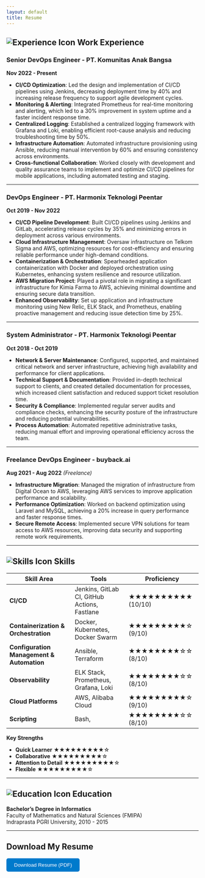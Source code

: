 ```yaml
---
layout: default
title: Resume
---
```

## ![Experience Icon](https://img.icons8.com/ios-glyphs/30/000000/briefcase.png) Work Experience

### Senior DevOps Engineer - PT. Komunitas Anak Bangsa

**Nov 2022 - Present**

- **CI/CD Optimization**: Led the design and implementation of CI/CD pipelines using Jenkins, decreasing deployment time by 40% and increasing release frequency to support agile development cycles.
- **Monitoring & Alerting**: Integrated Prometheus for real-time monitoring and alerting, which led to a 30% improvement in system uptime and a faster incident response time.
- **Centralized Logging**: Established a centralized logging framework with Grafana and Loki, enabling efficient root-cause analysis and reducing troubleshooting time by 50%.
- **Infrastructure Automation**: Automated infrastructure provisioning using Ansible, reducing manual intervention by 60% and ensuring consistency across environments.
- **Cross-functional Collaboration**: Worked closely with development and quality assurance teams to implement and optimize CI/CD pipelines for mobile applications, including automated testing and staging.

---

### DevOps Engineer - PT. Harmonix Teknologi Peentar

**Oct 2019 - Nov 2022**

- **CI/CD Pipeline Development**: Built CI/CD pipelines using Jenkins and GitLab, accelerating release cycles by 35% and minimizing errors in deployment across various environments.
- **Cloud Infrastructure Management**: Oversaw infrastructure on Telkom Sigma and AWS, optimizing resources for cost-efficiency and ensuring reliable performance under high-demand conditions.
- **Containerization & Orchestration**: Spearheaded application containerization with Docker and deployed orchestration using Kubernetes, enhancing system resilience and resource utilization.
- **AWS Migration Project**: Played a pivotal role in migrating a significant infrastructure for Kimia Farma to AWS, achieving minimal downtime and ensuring secure data transition.
- **Enhanced Observability**: Set up application and infrastructure monitoring using New Relic, ELK Stack, and Prometheus, enabling proactive management and reducing issue detection time by 25%.

---

### System Administrator - PT. Harmonix Teknologi Peentar

**Oct 2018 - Oct 2019**

- **Network & Server Maintenance**: Configured, supported, and maintained critical network and server infrastructure, achieving high availability and performance for client applications.
- **Technical Support & Documentation**: Provided in-depth technical support to clients, and created detailed documentation for processes, which increased client satisfaction and reduced support ticket resolution time.
- **Security & Compliance**: Implemented regular server audits and compliance checks, enhancing the security posture of the infrastructure and reducing potential vulnerabilities.
- **Process Automation**: Automated repetitive administrative tasks, reducing manual effort and improving operational efficiency across the team.

---

### Freelance DevOps Engineer - buyback.ai

**Aug 2021 - Aug 2022** _(Freelance)_

- **Infrastructure Migration**: Managed the migration of infrastructure from Digital Ocean to AWS, leveraging AWS services to improve application performance and scalability.
- **Performance Optimization**: Worked on backend optimization using Laravel and MySQL, achieving a 20% increase in query performance and faster response times.
- **Secure Remote Access**: Implemented secure VPN solutions for team access to AWS resources, improving data security and supporting remote work requirements.

---

## ![Skills Icon](https://img.icons8.com/ios-glyphs/30/000000/technical-support.png) Skills

| Skill Area                                | Tools                                        | Proficiency        |
| ----------------------------------------- | -------------------------------------------- | ------------------ |
| **CI/CD**                                 | Jenkins, GitLab CI, GitHub Actions, Fastlane | ★★★★★★★★★★ (10/10) |
| **Containerization & Orchestration**      | Docker, Kubernetes, Docker Swarm             | ★★★★★★★★★☆ (9/10)  |
| **Configuration Management & Automation** | Ansible, Terraform                           | ★★★★★★★★☆☆ (8/10)  |
| **Observability**                         | ELK Stack, Prometheus, Grafana, Loki         | ★★★★★★★★☆☆ (8/10)  |
| **Cloud Platforms**                       | AWS, Alibaba Cloud                           | ★★★★★★★★★☆ (9/10)  |
| **Scripting**                             | Bash,                                        | ★★★★★★★★☆☆ (8/10)  |

**Key Strengths**

- **Quick Learner** ★★★★★★★★★☆
- **Collaborative** ★★★★★★★★★☆
- **Attention to Detail** ★★★★★★★★★☆
- **Flexible** ★★★★★★★★★☆

---

## ![Education Icon](https://img.icons8.com/ios-glyphs/30/000000/graduation-cap.png) Education

**Bachelor’s Degree in Informatics**  
Faculty of Mathematics and Natural Sciences (FMIPA)  
Indraprasta PGRI University, 2010 - 2015

---

## Download My Resume

<a href="{{ '/assets/downloads/resume.pdf' | relative_url }}" download="AbdulAzizZailani_Resume.pdf" style="text-decoration:none; color: #007acc;">
  <button style="padding: 10px 20px; border: none; background-color: #007acc; color: white; border-radius: 5px;">
    Download Resume (PDF)
  </button>
</a>

